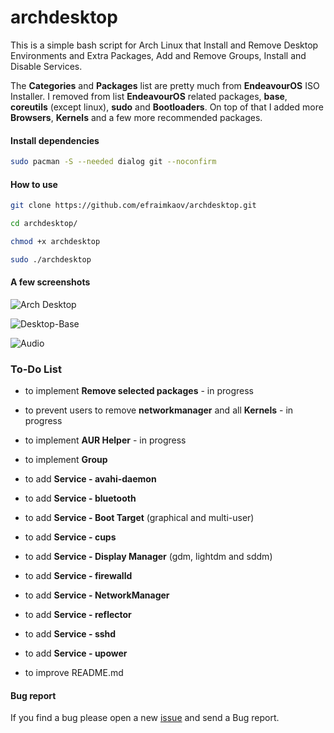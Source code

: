 # archdesktop

This is a simple bash script for Arch Linux that Install and Remove Desktop Environments and Extra Packages, Add and Remove Groups, Install and Disable Services.

The **Categories** and **Packages** list are pretty much from **EndeavourOS** ISO Installer. I removed from list **EndeavourOS** related packages, **base**, **coreutils** (except linux), **sudo** and **Bootloaders**. On top of that I added more **Browsers**, **Kernels** and a few more recommended packages.

#### Install dependencies

```sh
sudo pacman -S --needed dialog git --noconfirm
```

#### How to use

```sh
git clone https://github.com/efraimkaov/archdesktop.git
```

```sh
cd archdesktop/
```

```sh
chmod +x archdesktop
```

```sh
sudo ./archdesktop
```

#### A few screenshots

![Arch Desktop](https://github.com/efraimkaov/archdesktop/assets/63643635/56161add-97bf-43bf-b43b-ffc661fcfdb5)

![Desktop-Base](https://github.com/efraimkaov/archdesktop/assets/63643635/7e9322f6-1f14-4ece-984d-7179ba9508ef)

![Audio](https://github.com/efraimkaov/archdesktop/assets/63643635/ea1fe0bd-2f30-4418-8c8e-d8c78079dabb)

### To-Do List

* to implement **Remove selected packages** - in progress

* to prevent users to remove **networkmanager** and all **Kernels** - in progress

* to implement **AUR Helper** - in progress

* to implement **Group**

* to add **Service - avahi-daemon**

* to add **Service - bluetooth**

* to add **Service - Boot Target** (graphical and multi-user)

* to add **Service - cups**

* to add **Service - Display Manager** (gdm, lightdm and sddm)

* to add **Service - firewalld**

* to add **Service - NetworkManager**

* to add **Service - reflector**

* to add **Service - sshd**

* to add **Service - upower**

* to improve README.md

#### Bug report

If you find a bug please open a new [issue](https://github.com/efraimkaov/archdesktop/issues) and send a Bug report.
